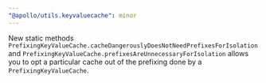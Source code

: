 ```yaml
---
"@apollo/utils.keyvaluecache": minor
---
```


New static methods `PrefixingKeyValueCache.cacheDangerouslyDoesNotNeedPrefixesForIsolation` and `PrefixingKeyValueCache.prefixesAreUnnecessaryForIsolation` allows you to opt a particular cache out of the prefixing done by a `PrefixingKeyValueCache`.
